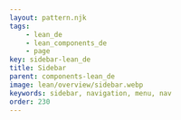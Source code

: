 ```yaml
---
layout: pattern.njk
tags: 
    - lean_de
    - lean_components_de
    - page
key: sidebar-lean_de
title: Sidebar
parent: components-lean_de
image: lean/overview/sidebar.webp
keywords: sidebar, navigation, menu, nav
order: 230
---
```

